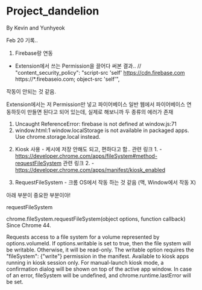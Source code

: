 # Project_dandelion
By Kevin and Yunhyeok 

Feb 20 기록.. 
1. Firebase랑 연동

- Extension에서 쓰는 Permission을 끌어다 써본 결과..
// "content_security_policy": "script-src 'self' https://cdn.firebase.com https://*.firebaseio.com; object-src 'self'",

작동이 안되는 것 같음.

Extension에서는 저 Permission만 넣고 파이어베이스 일반 웹에서 파이어베이스 연동하듯이 만들면 된다고 되어 있는데, 실제로 해보니까 두 종류의 에러가 존재

1)  Uncaught ReferenceError: firebase is not defined
    at window.js:71
2)  window.html:1 window.localStorage is not available in packaged apps. Use chrome.storage.local instead.



2. Kiosk 사용 - 케시에 저장 안해도 되고, 편하다고 함..
관련 링크 1. - https://developer.chrome.com/apps/fileSystem#method-requestFileSystem
관련 링크 2. - https://developer.chrome.com/apps/manifest/kiosk_enabled




3. RequestFileSystem - 크롬 OS에서 작동 하는 것 같음 (맥, Window에서 작동 X)

아래 부분이 중요한 부분이야!

requestFileSystem

chrome.fileSystem.requestFileSystem(object options, function callback)
Since Chrome 44.

Requests access to a file system for a volume represented by options.volumeId. If options.writable is set to true, then the file system will be writable. Otherwise, it will be read-only. The writable option requires the "fileSystem": {"write"} permission in the manifest. Available to kiosk apps running in kiosk session only. For manual-launch kiosk mode, a confirmation dialog will be shown on top of the active app window. In case of an error, fileSystem will be undefined, and chrome.runtime.lastError will be set.